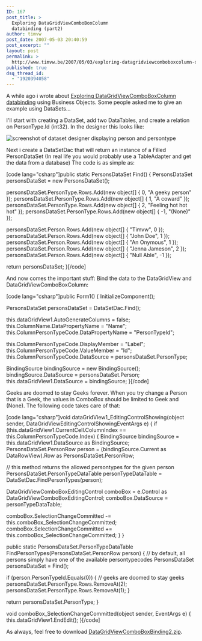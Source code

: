 ```yaml
---
ID: 167
post_title: >
  Exploring DataGridViewComboBoxColumn
  databinding (part2)
author: timvw
post_date: 2007-05-03 20:40:59
post_excerpt: ""
layout: post
permalink: >
  http://www.timvw.be/2007/05/03/exploring-datagridviewcomboboxcolumn-databinding-part2/
published: true
dsq_thread_id:
  - "1920394058"
---
```

<p>A while ago i wrote about <a href="http://www.timvw.be/exploring-datagridviewcomboboxcolumn-databinding/">Exploring DataGridViewComboBoxColumn databinding</a> using Business Objects. Some people asked me to give an example using DataSets...</p>
<p>I'll start with creating a DataSet, add two DataTables, and create a relation on PersonType.Id (int32). In the designer this looks like:</p>
<img src="http://www.timvw.be/wp-content/images/databind-dataset1.gif" alt="screenshot of dataset designer displaying person and persontype"/>
<p>Next i create a DataSetDac that will return an instance of a Filled PersonDataSet (In real life you would probably use a TableAdapter and get the data from a database) The code is as simple as:</p>
[code lang="csharp"]public static PersonsDataSet Find()
{
 PersonsDataSet personsDataSet = new PersonsDataSet();

 personsDataSet.PersonType.Rows.Add(new object[] { 0, "A geeky person" });
 personsDataSet.PersonType.Rows.Add(new object[] { 1, "A coward" });
 personsDataSet.PersonType.Rows.Add(new object[] { 2, "Feeling hot hot hot" });
 personsDataSet.PersonType.Rows.Add(new object[] { -1, "(None)" });

 personsDataSet.Person.Rows.Add(new object[] { "Timvw", 0 });
 personsDataSet.Person.Rows.Add(new object[] { "John Doe", 1 });
 personsDataSet.Person.Rows.Add(new object[] { "An Onymous", 1 });
 personsDataSet.Person.Rows.Add(new object[] { "Jenna Jameson", 2 });
 personsDataSet.Person.Rows.Add(new object[] { "Null Able", -1 });

 return personsDataSet;
}[/code]
<p>And now comes the important stuff: Bind the data to the DataGridView and DataGridViewComboBoxColumn:</p>
[code lang="csharp"]public Form1()
{
 InitializeComponent();

 PersonsDataSet personsDataSet = DataSetDac.Find();

 this.dataGridView1.AutoGenerateColumns = false;
 this.ColumnName.DataPropertyName = "Name";
 this.ColumnPersonTypeCode.DataPropertyName = "PersonTypeId";

 this.ColumnPersonTypeCode.DisplayMember = "Label";
 this.ColumnPersonTypeCode.ValueMember = "Id";
 this.ColumnPersonTypeCode.DataSource = personsDataSet.PersonType;

 BindingSource bindingSource = new BindingSource();
 bindingSource.DataSource = personsDataSet.Person;
 this.dataGridView1.DataSource = bindingSource;
}[/code]
<p>Geeks are doomed to stay Geeks forever. When you try change a Person that is a Geek, the values in ComboBox should be limited to Geek and (None). The following code takes care of that:</p>
[code lang="csharp"]void dataGridView1_EditingControlShowing(object sender, DataGridViewEditingControlShowingEventArgs e)
{
 if (this.dataGridView1.CurrentCell.ColumnIndex == this.ColumnPersonTypeCode.Index)
 {
  BindingSource bindingSource = this.dataGridView1.DataSource as BindingSource;
  PersonsDataSet.PersonRow person = (bindingSource.Current as DataRowView).Row as PersonsDataSet.PersonRow;

  // this method returns the allowed persontypes for the given person
  PersonsDataSet.PersonTypeDataTable personTypeDataTable = DataSetDac.FindPersonTypes(person);

  DataGridViewComboBoxEditingControl comboBox = e.Control as DataGridViewComboBoxEditingControl;
  comboBox.DataSource = personTypeDataTable;

  comboBox.SelectionChangeCommitted -= this.comboBox_SelectionChangeCommitted;
  comboBox.SelectionChangeCommitted += this.comboBox_SelectionChangeCommitted;
 }
}

public static PersonsDataSet.PersonTypeDataTable FindPersonTypes(PersonsDataSet.PersonRow person)
{
 // by default, all persons simply have one of the available persontypecodes
 PersonsDataSet personsDataSet = Find();

 if (person.PersonTypeId.Equals(0))
 {
  // geeks are doomed to stay geeks
  personsDataSet.PersonType.Rows.RemoveAt(2);
  personsDataSet.PersonType.Rows.RemoveAt(1);
 }

 return personsDataSet.PersonType;
}

void comboBox_SelectionChangeCommitted(object sender, EventArgs e)
{
 this.dataGridView1.EndEdit();
}[/code]
<p>As always, feel free to download <a href="http://www.timvw.be/wp-content/code/csharp/DataGridViewComboBoxBinding2.zip">DataGridViewComboBoxBinding2.zip</a>.</p>